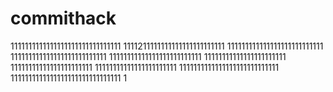 # commithack
1111111111111111111111111111111
1111211111111111111111111111
111111111111111111111111111
111111111111111111111111111
11111111111111111111111111
11111111111111111111111
11111111111111111111111
11111111111111111111111
1111111111111111111111111111
1111111111111111111111111111111
1
